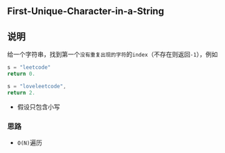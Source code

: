 ## First-Unique-Character-in-a-String

## 说明

给一个字符串，找到第一个`没有重复出现的字符`的`index`（不存在则返回`-1`），例如

```js
s = "leetcode"
return 0.

s = "loveleetcode",
return 2.
```

- 假设只包含小写

### 思路

- `O(N)`遍历